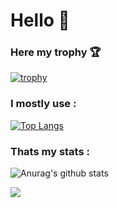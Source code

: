 # Hello 👋

### Here my trophy 🏆 

[![trophy](https://github-profile-trophy.vercel.app/?username=yo-gif12&theme=algolia)](https://github.com/yo-gif12/github-profile-trophy)

### I mostly use :

[![Top Langs](https://github-readme-stats.vercel.app/api/top-langs/?username=yo-gif12&langs_count=8)](https://github.com/yo-gif12/github-readme-stats)

### Thats my stats :
![Anurag's github stats](https://github-readme-stats.vercel.app/api?username=yo-gif12&show_icons=true&theme=algolia)

![](https://komarev.com/ghpvc/?username=yo-gif12)
